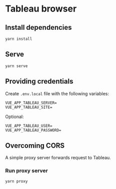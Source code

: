 # Tableau browser

## Install dependencies
```
yarn install
```

## Serve
```
yarn serve
```

## Providing credentials
Create `.env.local` file with the following variables:
```
VUE_APP_TABLEAU_SERVER=
VUE_APP_TABLEAU_SITE=
```
Optional:
```
VUE_APP_TABLEAU_USER=
VUE_APP_TABLEAU_PASSWORD=
```

## Overcoming CORS
A simple proxy server forwards request to Tableau.

### Run proxy server
```
yarn proxy
```